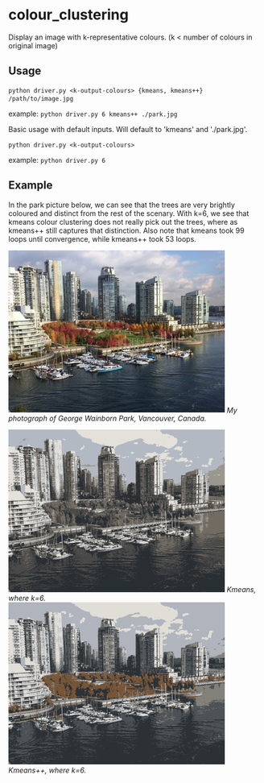 # colour_clustering
Display an image with k-representative colours.  (k < number of colours in original image)

## Usage
```
python driver.py <k-output-colours> {kmeans, kmeans++} /path/to/image.jpg
```
example: `python driver.py 6 kmeans++ ./park.jpg`


Basic usage with default inputs.  Will default to 'kmeans' and './park.jpg'.
```
python driver.py <k-output-colours>
```
example: `python driver.py 6`

## Example
In the park picture below, we can see that the trees are very brightly coloured and distinct from the rest of the scenary.  With k=6, we see that kmeans colour clustering does not really pick out the trees, where as kmeans++ still captures that distinction.  Also note that kmeans took 99 loops until convergence, while kmeans++ took 53 loops.

<p>
    <img src="https://github.com/m3ller/colour_clustering/blob/master/park.jpg" width="430">
    <em> My photograph of George Wainborn Park, Vancouver, Canada. </em>
</p>

<p>
    <img src="https://github.com/m3ller/colour_clustering/blob/master/park_kmeans_99.png" width="430">
    <em> Kmeans, where k=6. </em>
    <img src="https://github.com/m3ller/colour_clustering/blob/master/park_kmeanspp_53.png" width="430">
    <em> Kmeans++, where k=6. </em>
</p>
